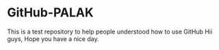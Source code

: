 # GitHub-PALAK
This is a test repository to help people understood how to use GitHub
Hii guys, Hope you have a nice day.
